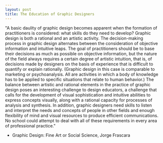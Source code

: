 ```yaml
---
layout: post
title: The Education of Graphic Designers
---
```

"A basic daulity of graphic design becomes apparent when the formation of practitioners is considered: what skills do they need to develop?  Graphic design is both a rational and an artistic activity.  The decision-making process in graphic design alternates between the consideration of objective information and intuitive leaps.  The goal of practitioners should be to base their decisions as much as possible on objective information, but the nature of the field always requires a certain degree of artistic intuition, that is, of decisions made by designers on the basis of experience that is difficult to quantify or explain rationally.  (Graphic design in this case is comparable to marketing or psychoanalysis.  All are activities in which a body of knowledge has to be applied to specific situations that relate to human behavior.)
The balance between artistic and rational elements in the practice of graphic design poses an interesting challenge to design educators, a challenge that calls for the development of visual sophistication and intuitive abilities to express concepts visually, along with a rational capacity for processes of analysis and synthesis.  In addition, graphic designers need skills to listen and interpret the needs and concepts of people in other fields and enough flexibility of mind and visual resources to produce efficient communications.
No school could attempt to deal with all of these requirements in every area of professional practice."
 - Graphic Design: Fine Art or Social Science, Jorge Frascara 
